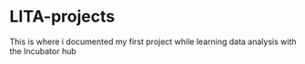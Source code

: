 # LITA-projects
This is where i documented my first project while learning data analysis with the Incubator hub 
